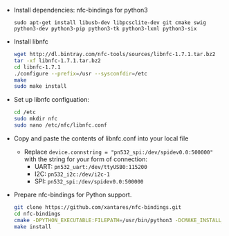 * Install dependencies: nfc-bindings for python3


    `sudo apt-get install libusb-dev libpcsclite-dev git cmake swig python3-dev python3-pip python3-tk python3-lxml python3-six`
    

* Install libnfc

    ```bash
    wget http://dl.bintray.com/nfc-tools/sources/libnfc-1.7.1.tar.bz2
    tar -xf libnfc-1.7.1.tar.bz2  
    cd libnfc-1.7.1
    ./configure --prefix=/usr --sysconfdir=/etc
    make
    sudo make install 
    ```
    
* Set up libnfc configuation:

    ```bash
    cd /etc
    sudo mkdir nfc
    sudo nano /etc/nfc/libnfc.conf
    ```
    
* Copy and paste the contents of libnfc.conf into your local file
  * Replace `device.connstring = "pn532_spi:/dev/spidev0.0:500000"` with the string for your form of connection:
    * UART: `pn532_uart:/dev/ttyUSB0:115200`
    * I2C: `pn532_i2c:/dev/i2c-1`
    * SPI: `pn532_spi:/dev/spidev0.0:500000`
    
* Prepare nfc-bindings for Python support.

    ```bash
    git clone https://github.com/xantares/nfc-bindings.git
    cd nfc-bindings
    cmake -DPYTHON_EXECUTABLE:FILEPATH=/usr/bin/python3 -DCMAKE_INSTALL_PREFIX=~/.local .
    make install
    ```
    
    
